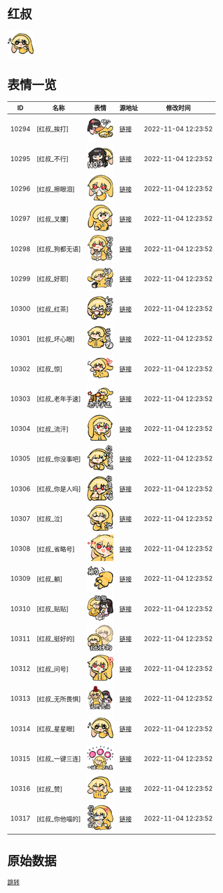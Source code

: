 # 红叔

<img src="./cover.png" height="60" alt="cover" />

# 表情一览

|ID|名称|表情|源地址|修改时间|
|----|----|----|----|----|
|10294|[红叔_挨打]|<img src="./pic/010294_%5B红叔_挨打%5D.png" height="60" alt="挨打"/>|[链接](http://i0.hdslb.com/bfs/emote/e284233f98d75fac4383d9364bf872a8ac513c1a.png)|2022-11-04 12:23:52|
|10295|[红叔_不行]|<img src="./pic/010295_%5B红叔_不行%5D.png" height="60" alt="不行"/>|[链接](http://i0.hdslb.com/bfs/emote/b0475d8051cca2e81c0a105f05f26a45034709e2.png)|2022-11-04 12:23:52|
|10296|[红叔_擦眼泪]|<img src="./pic/010296_%5B红叔_擦眼泪%5D.png" height="60" alt="擦眼泪"/>|[链接](http://i0.hdslb.com/bfs/emote/525b17ec05ba00c10855fc2f11c16a28b9fb8b78.png)|2022-11-04 12:23:52|
|10297|[红叔_叉腰]|<img src="./pic/010297_%5B红叔_叉腰%5D.png" height="60" alt="叉腰"/>|[链接](http://i0.hdslb.com/bfs/emote/5885da7ff49b16e4a443ef07a546907887d9d83f.png)|2022-11-04 12:23:52|
|10298|[红叔_狗都无语]|<img src="./pic/010298_%5B红叔_狗都无语%5D.png" height="60" alt="狗都无语"/>|[链接](http://i0.hdslb.com/bfs/emote/c31c3ecbc94a7cd69be798b2f642d127f22dc1c1.png)|2022-11-04 12:23:52|
|10299|[红叔_好耶]|<img src="./pic/010299_%5B红叔_好耶%5D.png" height="60" alt="好耶"/>|[链接](http://i0.hdslb.com/bfs/emote/216a20967d5a23c9bd649bddebf59554e3438521.png)|2022-11-04 12:23:52|
|10300|[红叔_红茶]|<img src="./pic/010300_%5B红叔_红茶%5D.png" height="60" alt="红茶"/>|[链接](http://i0.hdslb.com/bfs/emote/9e5f1faad5fe0d50a79950f1f968ec0a28b544c0.png)|2022-11-04 12:23:52|
|10301|[红叔_坏心眼]|<img src="./pic/010301_%5B红叔_坏心眼%5D.png" height="60" alt="坏心眼"/>|[链接](http://i0.hdslb.com/bfs/emote/ff96eb2b4ab7438da7e057871795ddb87d72cbd9.png)|2022-11-04 12:23:52|
|10302|[红叔_惊]|<img src="./pic/010302_%5B红叔_惊%5D.png" height="60" alt="惊"/>|[链接](http://i0.hdslb.com/bfs/emote/e342f269f82fbeee0067a7659d3809dfc1abc9bc.png)|2022-11-04 12:23:52|
|10303|[红叔_老年手速]|<img src="./pic/010303_%5B红叔_老年手速%5D.png" height="60" alt="老年手速"/>|[链接](http://i0.hdslb.com/bfs/emote/9a525413c8766723f9dd07a6eb5a267c1fac88e6.png)|2022-11-04 12:23:52|
|10304|[红叔_流汗]|<img src="./pic/010304_%5B红叔_流汗%5D.png" height="60" alt="流汗"/>|[链接](http://i0.hdslb.com/bfs/emote/79c0b724254b0dad1cd6eb0445d67b0d2efddd44.png)|2022-11-04 12:23:52|
|10305|[红叔_你没事吧]|<img src="./pic/010305_%5B红叔_你没事吧%5D.png" height="60" alt="你没事吧"/>|[链接](http://i0.hdslb.com/bfs/emote/406fad40a0d65434e6d393e8061d88ea21c8f52e.png)|2022-11-04 12:23:52|
|10306|[红叔_你是人吗]|<img src="./pic/010306_%5B红叔_你是人吗%5D.png" height="60" alt="你是人吗"/>|[链接](http://i0.hdslb.com/bfs/emote/af4d802d4310ba058766577261cf5a4ae9a0c686.png)|2022-11-04 12:23:52|
|10307|[红叔_泣]|<img src="./pic/010307_%5B红叔_泣%5D.png" height="60" alt="泣"/>|[链接](http://i0.hdslb.com/bfs/emote/c3575f5713ce33646aa91f6456f7890cd4823097.png)|2022-11-04 12:23:52|
|10308|[红叔_省略号]|<img src="./pic/010308_%5B红叔_省略号%5D.png" height="60" alt="省略号"/>|[链接](http://i0.hdslb.com/bfs/emote/2bab791dd3977908868e658997949f0f8c53d615.png)|2022-11-04 12:23:52|
|10309|[红叔_躺]|<img src="./pic/010309_%5B红叔_躺%5D.png" height="60" alt="躺"/>|[链接](http://i0.hdslb.com/bfs/emote/9437753a19d64e42f843c6ff45357cb5bc71e915.png)|2022-11-04 12:23:52|
|10310|[红叔_贴贴]|<img src="./pic/010310_%5B红叔_贴贴%5D.png" height="60" alt="贴贴"/>|[链接](http://i0.hdslb.com/bfs/emote/7fc9f2d65feb144963b48960541f884e174a45b9.png)|2022-11-04 12:23:52|
|10311|[红叔_挺好的]|<img src="./pic/010311_%5B红叔_挺好的%5D.png" height="60" alt="挺好的"/>|[链接](http://i0.hdslb.com/bfs/emote/7e46ea6b1d8dc7710cf16fdce17c56f07fab518f.png)|2022-11-04 12:23:52|
|10312|[红叔_问号]|<img src="./pic/010312_%5B红叔_问号%5D.png" height="60" alt="问号"/>|[链接](http://i0.hdslb.com/bfs/emote/f70dc48f308cb53613d9a7776467777ce5cbc312.png)|2022-11-04 12:23:52|
|10313|[红叔_无所畏惧]|<img src="./pic/010313_%5B红叔_无所畏惧%5D.png" height="60" alt="无所畏惧"/>|[链接](http://i0.hdslb.com/bfs/emote/639347882b02bfe9db4dc4cac93e0cd05d3cd39d.png)|2022-11-04 12:23:52|
|10314|[红叔_星星眼]|<img src="./pic/010314_%5B红叔_星星眼%5D.png" height="60" alt="星星眼"/>|[链接](http://i0.hdslb.com/bfs/emote/9bff98f433d8467e2b0dcae0d5c86f809257b9b8.png)|2022-11-04 12:23:52|
|10315|[红叔_一键三连]|<img src="./pic/010315_%5B红叔_一键三连%5D.png" height="60" alt="一键三连"/>|[链接](http://i0.hdslb.com/bfs/emote/426d08ae96c201c99fdf1cdbf34fead9f647754c.png)|2022-11-04 12:23:52|
|10316|[红叔_赞]|<img src="./pic/010316_%5B红叔_赞%5D.png" height="60" alt="赞"/>|[链接](http://i0.hdslb.com/bfs/emote/000f7607b72f70bb96d08e22fc300d184a92ecd0.png)|2022-11-04 12:23:52|
|10317|[红叔_你他喵的]|<img src="./pic/010317_%5B红叔_你他喵的%5D.png" height="60" alt="你他喵的"/>|[链接](http://i0.hdslb.com/bfs/emote/9162d9c81a4339d82bb094203c6b779aff98f81e.png)|2022-11-04 12:23:52|

# 原始数据

[跳转](./raw.json)

